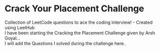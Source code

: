 # Crack Your Placement Challenge

Collection of LeetCode questions to ace the coding interview! - Created using LeetHub   
I have been starting the Cracking the Placement Challenge given by Arsh Goyal...  
I will add the Questions I solved during the challenge here.

